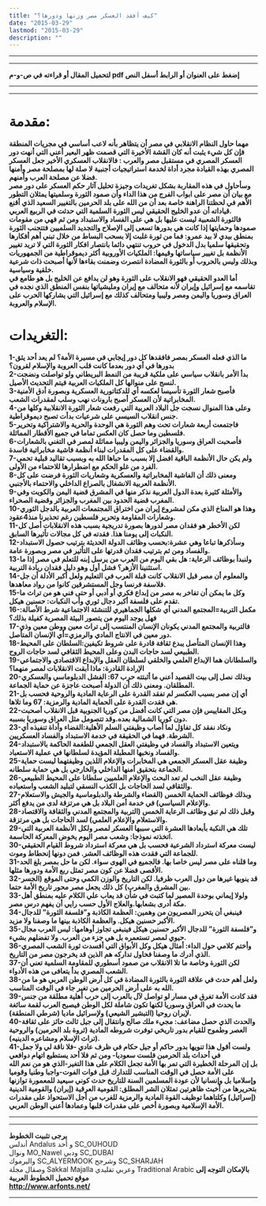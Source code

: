 ```yaml
---
title: "كيف أفقد العسكر مصر وزنها ودورها؟"
date: "2015-03-29"
lastmod: "2015-03-29"
description: ""
---
```

---

---

**لتحميل المقال أو قراءته في ص-و-م pdf إضغط على العنوان أو الرابط أسفل النص**

---



---

# مقدمة:

**مهما حاول النظام الانقلابي في مصر أن يتظاهر بأنه لاعب أساسي في مجريات المنطقة فإن كل شيء يثبت أنه كان القشة الأخيرة التي قصمت ظهر البعير أعني التي أنهت دور العسكر المصري في مستقبل مصر والعرب : فالانقلاب العسكري الأخير جعل العسكر المصري بهذه القيادة مجرد أداة لخدمة استراتيجيات أجنبية لا صلة لها بمصلحة مصر وأمنها فضلا عن مصلحة العرب وأمنهم.  
وسأحاول في هذه المقاربة بشكل تغريدات وجيزة تحليل آثار حكم العسكر على دور مصر مع بيان أن مصر على ابواب الفرج من هذا الداء وأن صمود الثورة وسلميتها يمثلان التطور الأهم في لحظتنا الراهنة خاصة بعد أن من الله على بلد الحرمين بالتغيير السعيد الذي أقنع قياداته أن عدو الخليج الحقيقي ليس الثورة السلمية التي حدثت في الربيع العربي.  
فالثورة الشعبية ليست عليها بل هي على الفساد والاستبداد ومن ثم فهي من مقومات صمودها وحمايتها إذا كانت هي بدورها تسعى إلى الإصلاح والتجديد السلميين فتتجنب الثورة بمنطق بيدي لا بيد عمرو: فما من ثورة غلبت إلا بسحب البساط من خلال تبني أهم أفكارها وتحقيقها سلميا بدل الدخول في حروب تنتهي دائما بانتصار افكار الثورة التي لا تريد تغيير الأنظمة بل تغيير سياساتها وقيمها: الملكيات الأوروبية أكثر ديموقراطية من الجمهوريات وبذلك وليس بالحروب أو بالثورة المضادة انتصرت وضمنت بقاءها لأنها أصبحت ذات شرعية خلقية وسياسية.  
أما العدو الحقيقي فهو الانقلاب على الثورة وهو لن يدافع عن الخليج بل هو طامع في تقاسمه مع إسرائيل وإيران لأنه متحالف مع إيران ومليشياتها بنفس المنطق الذي نجده في العراق وسوريا واليمن ومصر وليبيا ومتحالف كذلك مع إسرائيل التي يشاركها الحرب على الإسلام والعروبة.**

# التغريدات:

**1-ما الذي فعله العسكر بمصر فافقدها كل دور إيجابي في مسيرة الأمة؟ لم يعد أحد يثق بدورها في أي دور بعدما كانت قلب العروبة والإسلام لقرون؟  
2-بدأ الأمر بانقلاب سياسي على ملكية قريبة من النمط البريطاني ولو تواصلت ونضجت لنسج على منوالها كل الملكيات العربية فيتم التحديث الأصيل.  
3-فأصبح شعار الثورة تأسيسا لعكسه أي للدكتاتورية العسكرية وبصورة أدق الأمنية المخابراتية لأن العسكر أصبح بارونات نهب وسلب لمقدرات الشعب.  
4-وعلى هذا المنوال نسجت جل البلاد العربية التي رفعت شعار الثورة الانقلابية وكلها من جنس انقلاب السيسي على شرعيات بدأت تصبح ديموقراطية.  
5-فاجتمعت أربعة شعارات تحت وهم الثورة هي الوحدة والحرية والاشتراكية وتحرير فلسطين وما حصل كان العكس تماما في جميع الأقطار المماثلة.  
6-فأصحبت العراق وسوريا والجزائر واليمن وليبيا مماثلة لمصر في التغني بالشعارات والقضاء على كل المقدرات لبناء أنظمة فاشية مخابراتية فاسدة.  
7-ولم يكن حال الأنظمة الباقية افضل إلا بسبب ما حباها الله به وبسبب تقاليد قبلية تحمي الفرد من غلو الحكم مع اضطرارها للاحتماء من الأولى.  
8-ومعنى ذلك أن الفاشية المخابراتية والعسكرية وشعاريات الثورة فرضت على كل الأنظمة العربية الانشغال بالصراع الداخلي والاحتماء بالأجنبي.  
9-والأمثلة كثيرة بعدة الدول العربية نذكر منها في المشرق قضية اليمن والكويت وفي المغرب قضية الحدود بين المغرب والجزائر وقضية الصحراء.  
10-وهذا هو المناخ الذي مكن لمشروع إيران من اختراق المجتمعات العربية بالدجل الثوري وشعارات المقاومة وتحرير فلسطين رغم تحذيرنا منذ4عقود.  
11-لكن الأخطر هو فقدان مصر لدورها بصورة تدريجية بسبب هذه الانقلابات أصل كل النكبات إلى يومنا هذا. فقدته في كل مجالات تأثيرها السابق.  
12-وسأذكرها تباعا وهي عشرة:بحسب وظائف الدولة الحديثة بترتيب حصول الاستبداد والفساد ومن ثم بترتيب فقدان قدرتها على التأثير في مصر وبصورة عامة.  
13-ولنبدأ بوظائف الرعاية: هل بقي اليوم من العرب من يرسل إبنه للتعلم في مصر إذا ما استثنينا الأزهر؟ فشل أول وهو دليل فقدان ريادة التربية.  
14-والمعلوم أن مصر قبل الانقلاب كانت قبلة العرب في التعليم ولعل أكبر الأدلة أن جل فلاسفة فرنسا وجل المستشرقين كانوا من رواد معاهدها.  
15-وكل ما يمكن أن تفاخر به مصر من إبداع فكري أو أدبي أو حتى فني هو من تراث ما تقدم على فلسفة أكبر دجال ثوري وأب النكبات: حسنين هيكل.  
16-مكمل التربية=المجتمع المدني أي شكلها الجماهيري للتنشئة الاجتماعية شرط الأصالة: فهل يوجد اليوم من يتصور البيئة المصرية كفيلة بذلك؟  
17-فالتربية والمجتمع المدني يكونان الإنسان المنتسب إلى تراث معين ووطن معين وذي دور معين في الانتاج المادي والرمزي=أي الإنسان المتأصل.  
18-وهذا الإنسان المتأصل يبدع ثقافة قادرة على شروط تكيفين:السلطان على المحيط الطبيعي لسد حاجات البدن وعلى المحيط الثقافي لسد حاجات الروح.  
19-والسلطانان هما الإبداع العلمي والخلقي لسلطان العقل والإبداع الاقتصادي والاجتماعي الإرادة القادرة: ماذا أبقت الانقلابات لمصر منهما؟  
20-وبذلك نصل إلى بيت القصيد أعني ما أثبتته حرب 67: الفشل الدبلوماسي والعسكري المطلقان. ومعنى ذلك أن الدولة أصبحت عاجزة عن حماية الجماعة.  
21-أي إن مصر بسبب العكسر لم تفقد القدرة على الرعاية المادية والروحية فحسب بل هي فقدت القدرة على الحماية المادية والرمزية: 67 وما تلاها.  
22-وبكل المقاييس فإن مصر التي كانت أفضل من كوريا الجنوبية قبل الانقلاب أصحبت دون كوريا الشمالية بعده.وقد تتصومل مثل العراق وسوريا بسببه.  
23-ونكاد نفقد كل تفاؤل لما أصاب وظيفتي السلم الأهلية:القضاء وأداة تنفيذه أي الشرطة. فهما في الحقيقة في خدمة الاستبداد والفساد العسكريين.  
24-ويتعين الاستبداد والفساد في وظيفتي العقل الجمعي للطغمة الحاكمة بالاستبداد والفساد ونخبها المطبلة المؤيدة لسلطانها في عملية الاستعباد.  
25-وظيفة عقل العسكر الجمعي هي المخابرات والإعلام اللذين وظيفتهما ليست حماية الجماعة بتحقيق أمنها الداخلي والخارجي بل هي حماية سلطانه.  
26-وظيفة عقل النخب لم تعد البحث والإعلام العلميين سلطانا على المحيط الطبيعي والثقافي لسد الحاجات بل الكذب النسقي لتبليد الشعب واستعباده.  
27-وبذلك فوظائف الحماية الخمس (القضاء والشرطة والدبلوماسية والجيش والاستعلام والإعلام السياسي) في خدمة أمن البلاد بل هي مرتزقة لدى من يدفع أكثر.  
28-وقبل ذلك لم تبق وظائف الرعاية الخمس (التربية والمجتمع المدني والثقافة والاقتصاد والاستعلام والإعلام العلمي) لسد الحاجات بل هي مرتزقة.  
29-تلك هي النكبة بأبعادها العشرة التي سببها العسكر لمصر ولكل الأنظمة العربية التي اتخذته نموذجا: وشعب مصر اليوم يخوض المعركة الحاسمة.  
30-ليست معركة استرداد الشرعية فحسب بل هي معركة استرداد شروط القيام الحقيقي للجماعة التي فقدت هذه الوظائف العشر. فمن دونها إنحطاط وموت.  
31-وما قلناه على مصر ليس خاصا بها. فالجميع في الهوى سواء. لكن ما حل بمصر بلغ الحد الأقصى فضلا عن كون مصر تمثل ربع الأمة ودورها مثلها.  
32-قد ينوبها غيرها من دول العرب ظرفيا. لكن التاريخ والوزن الكمي وحتى الموقع (الجسر بين المشرق والمغرب) كل ذلك يجعل مصر محور تاريخ الأمة حتما.  
33-ولولا إيماني بوحدة المصير لما كتبت في شأن قد يعاب علي الكلام عليه بمنطق أهل مكة أدرى بشعابها.والعلاج الأول حسب رايي أن يفهم درس مصر.  
34-فينبغي أن يتحرر المصريون من وهمين: العظمة الكاذبة و”فلسفة الثورة” للدجال الأكبر حسنين هيكل. والعظمة الكاذبة بينها ما وصفنا ولا مزيد.  
35-و”فلسفة الثورة” للدجال الأكبر حسنين هيكل فينبغي تجاوز أوهامها: ليس العرب مجال حيوي لمصر تستعمره بل هي جزء من العرب. ولا تفضلهم بشيء.  
36-وأختم كلامي حول الداء: أمثال هيكل وكل الأبواق التي أفسدت ثورة الشعب المصري الذي أدرك ما وصفنا فحاول تداركه هم الذين قد يخرجون مصر من التاريخ.  
37-لكن الثورة وخاصة ما تلا الانقلاب من صمود أسطوري للمقاومة السلمية تعني أن الشعب المصري بدأ يتعافى من هذه الأدواء.  
38-ولعل أهم حدث في علاقة الثورة بالثورة المضادة في كل أرض الوطن العربي هو ما من الله به على أرض الحرمين من تغير جاء في الوقت المناسب.  
39-فقد كادت الأمة تغرق في مسار لو تواصل لآل بالعرب إلى حرب أهلية مطلقة من جنس ما يحدث في العراق وسوريا لكنها تكون شاملة لكل الوطن فيصبح العرب لقمة سائغة لإيران روحيا (التبشير الشيعي) ولإسرائيل ماديا (شرطي المنطقة).  
40-والحدث الذي حصل مضاعف: مجيء ملك صالح وانتقال إلى جيل ثالث حائز على ثقافة العصر وطموح للقيام بدور تاريخي توفرت شروطه المادية (ثروة بلد الحرمين) والروحية (تراث الإسلام ومشاعره الدينيه).  
41-ولست أقول هذا تنويها بدور حاكم أو جيل حكام في ظرف عادي -فلا ناقة لي ولا جمل في أحداث بلد الحرمين فلست سعوديا- ومن ثم فلا أحد يستطيع اتهام دوافعي  
بل إن المرحلة الخطيرة التي تمر بها الأمة تجعل الكلام على هذا التغير-الذي هو من نعم الله على الأمة حصل في الوقت المناسب للتدارك قبل فوات الفوت-واجبا وطنيا وقوميا وإسلاميا بل وإنسانيا لأن عودة المسلمين السنة للتاريخ حدث كوني سيعيد للمعمورة توازنها بتحريرها من أخبث ظاهرتين تمثلان الشر المطلق: القومية العرقية (إيران) والقومية الدينية (إسرائيل) وكلتاهما توظيف القوة المادية والرمزية للغرب من أجل الاستحواذ على مقدرات الأمة الإسلامية وبصورة أخص على مقدرات قلبها وعمادها أعني الوطن العربي.**

---

---

**يرجى تثبيت الخطوط**   
 أندلس Andalus  و أحد SC\_OUHOUD  
 ونوال MO\_Nawel  ودبي SC\_DUBAI   
 واليرموك SC\_ALYERMOOK  وشرجح SC\_SHARJAH   
 وصقال مجلة Sakkal Majalla وعربي تقليدي Traditional Arabic  **بالإمكان التوجه إلى موقع تحميل الخطوط العربية  
 http://www.arfonts.net/**

---

###